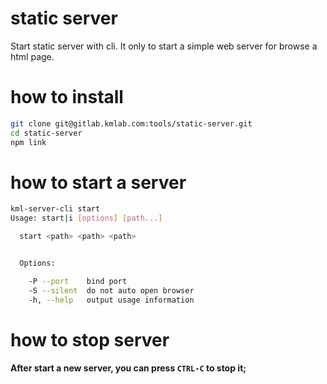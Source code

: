 # static server

Start static server with cli. It only to start a simple web server for browse a html page.



# how to install

```sh
git clone git@gitlab.kmlab.com:tools/static-server.git
cd static-server
npm link
```

# how to start a server

```sh
kml-server-cli start
Usage: start|i [options] [path...]

  start <path> <path> <path>


  Options:

    -P --port    bind port
    -S --silent  do not auto open browser
    -h, --help   output usage information
```

# how to stop server

**After start a new server, you can press `CTRL-C` to stop it;**

